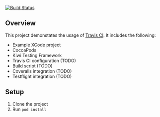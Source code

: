 [![Build Status](https://travis-ci.org/MattesGroeger/TravisExample-iOS.png?branch=master)](https://travis-ci.org/MattesGroeger/TravisExample-iOS)

## Overview

This project demonstates the usage of [Travis CI](http://www.travis-ci.org/). It includes the following:
* Example XCode project
* CocoaPods
* Kiwi Testing Framework
* Travis CI configuration (TODO)
* Build script (TODO)
* Coveralls integration (TODO)
* Testflight integration (TODO)

## Setup

1. Clone the project
2. Run `pod install`
